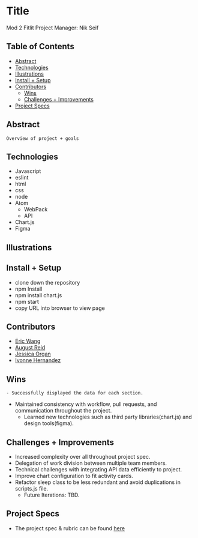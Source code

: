 # Title
Mod 2  Fitlit
Project Manager: Nik Seif


## Table of Contents
  - [Abstract](#abstract)
  - [Technologies](#technologies)
  - [Illustrations](#illustrations)
  - [Install + Setup](#set-up)
  - [Contributors](#contributors)
	- [Wins](#wins)
	- [Challenges + Improvements](#challenges-+-Improvements)
  - [Project Specs](#project-specs)

## Abstract
	Overview of project + goals

## Technologies
  - Javascript
  - eslint
  - html
  - css
  - node
  - Atom
	- WebPack
	- API
  - Chart.js
  - Figma


## Illustrations




## Install + Setup
  - clone down the repository
  - npm Install
  - npm install chart.js
  - npm start
  - copy URL into browser to view page

## Contributors
  - [Eric Wang](https://github.com/ewang0)
  - [August Reid](https://github.com/augustreid)
  - [Jessica Organ](https://github.com/Jorgan612)
  - [Ivonne Hernandez](https://github.com/ivonne-hernandez)

## Wins
	- Successfully displayed the data for each section.
  - Maintained consistency with workflow, pull requests, and communication throughout the project.
	- Learned new technologies such as third party libraries(chart.js) and design tools(figma).

## Challenges + Improvements
  - Increased complexity over all throughout project spec.
  - Delegation of work division between multiple team members.
  - Technical challenges with integrating API data efficiently to project.
  - Improve chart configuration to fit activity cards.
  - Refactor sleep class to be less redundant and avoid duplications in scripts.js file.  
	- Future Iterations: TBD.


## Project Specs
  - The project spec & rubric can be found [here](https://frontend.turing.edu/projects/Fitlit-part-one.html)
